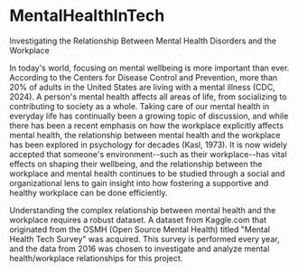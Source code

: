 # MentalHealthInTech

Investigating the Relationship Between Mental Health Disorders and the Workplace

In today's world, focusing on mental wellbeing is more important than ever. According to the Centers for Disease Control and Prevention, more than 20% of adults in the United States are living with a mental illness (CDC, 2024). A person's mental health affects all areas of life, from socializing to contributing to society as a whole. Taking care of our mental health in everyday life has continually been a growing topic of discussion, and while there has been a recent emphasis on how the workplace explicitly affects mental health, the relationship between mental health and the workplace has been explored in psychology for decades (Kasl, 1973). It is now widely accepted that someone's environment--such as their workplace--has vital effects on shaping their wellbeing, and the relationship between the workplace and mental health continues to be studied through a social and organizational lens to gain insight into how fostering a supportive and healthy workplace can be done efficiently.

Understanding the complex relationship between mental health and the workplace requires a robust dataset. A dataset from Kaggle.com that originated from the OSMH (Open Source Mental Health) titled "Mental Health Tech Survey" was acquired. This survey is performed every year, and the data from 2016 was chosen to investigate and analyze mental health/workplace relationships for this project. 
